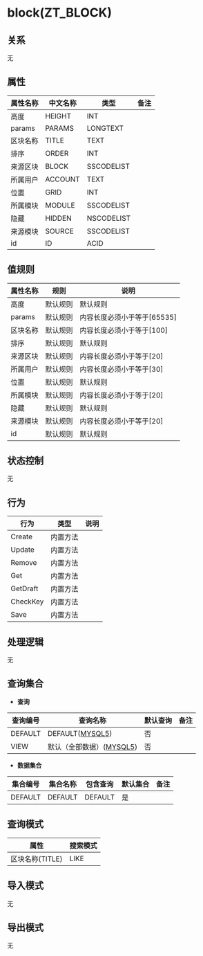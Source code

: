 # block(ZT_BLOCK)

  

## 关系
无

## 属性

| 属性名称        |    中文名称    | 类型     |  备注  |
| --------   |------------| -----   |  -------- | 
|高度|HEIGHT|INT|&nbsp;|
|params|PARAMS|LONGTEXT|&nbsp;|
|区块名称|TITLE|TEXT|&nbsp;|
|排序|ORDER|INT|&nbsp;|
|来源区块|BLOCK|SSCODELIST|&nbsp;|
|所属用户|ACCOUNT|TEXT|&nbsp;|
|位置|GRID|INT|&nbsp;|
|所属模块|MODULE|SSCODELIST|&nbsp;|
|隐藏|HIDDEN|NSCODELIST|&nbsp;|
|来源模块|SOURCE|SSCODELIST|&nbsp;|
|id|ID|ACID|&nbsp;|

## 值规则
| 属性名称    | 规则    |  说明  |
| --------   |------------| ----- | 
|高度|默认规则|默认规则|
|params|默认规则|内容长度必须小于等于[65535]|
|区块名称|默认规则|内容长度必须小于等于[100]|
|排序|默认规则|默认规则|
|来源区块|默认规则|内容长度必须小于等于[20]|
|所属用户|默认规则|内容长度必须小于等于[30]|
|位置|默认规则|默认规则|
|所属模块|默认规则|内容长度必须小于等于[20]|
|隐藏|默认规则|默认规则|
|来源模块|默认规则|内容长度必须小于等于[20]|
|id|默认规则|默认规则|

## 状态控制

无


## 行为
| 行为    | 类型    |  说明  |
| --------   |------------| ----- | 
|Create|内置方法|&nbsp;|
|Update|内置方法|&nbsp;|
|Remove|内置方法|&nbsp;|
|Get|内置方法|&nbsp;|
|GetDraft|内置方法|&nbsp;|
|CheckKey|内置方法|&nbsp;|
|Save|内置方法|&nbsp;|

## 处理逻辑
无

## 查询集合

* **查询**

| 查询编号 | 查询名称       | 默认查询 |   备注|
| --------  | --------   | --------   | ----- |
|DEFAULT|DEFAULT([MYSQL5](../../appendix/query_MYSQL5.md#Block_Default))|否|&nbsp;|
|VIEW|默认（全部数据）([MYSQL5](../../appendix/query_MYSQL5.md#Block_View))|否|&nbsp;|

* **数据集合**

| 集合编号 | 集合名称   |  包含查询  | 默认集合 |   备注|
| --------  | --------   | -------- | --------   | ----- |
|DEFAULT|DEFAULT|DEFAULT|是|&nbsp;|

## 查询模式
| 属性      |    搜索模式     |
| --------   |------------|
|区块名称(TITLE)|LIKE|

## 导入模式
无


## 导出模式
无
